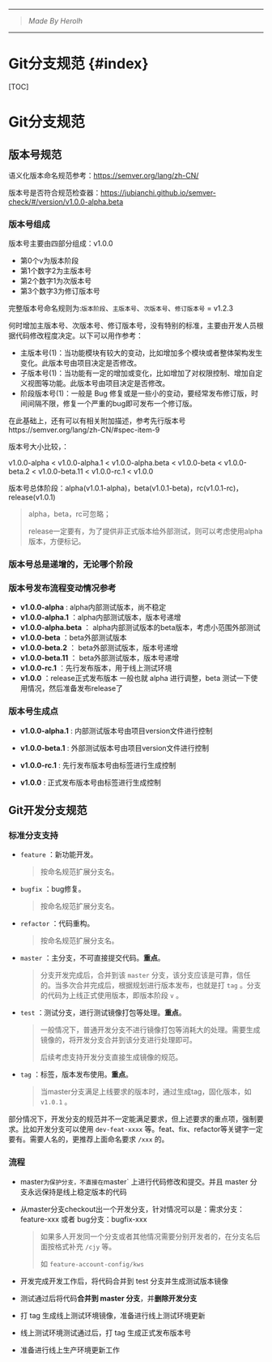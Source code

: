 ----------------------------------------------
> *Made By Herolh*
----------------------------------------------

# Git分支规范 {#index}

[TOC]











# Git分支规范

## 版本号规范

语义化版本命名规范参考：https://semver.org/lang/zh-CN/

版本号是否符合规范检查器：https://jubianchi.github.io/semver-check/#/version/v1.0.0-alpha.beta





### 版本号组成

版本号主要由四部分组成：v1.0.0

- 第0个v为版本阶段
- 第1个数字2为主版本号
- 第2个数字1为次版本号
- 第3个数字3为修订版本号

完整版本号命名规则为:`版本阶段`、`主版本号`、`次版本号`、`修订版本号` = v1.2.3

何时增加主版本号、次版本号、修订版本号，没有特别的标准，主要由开发人员根据代码修改程度决定。以下可以用作参考：

- 主版本号(1)：当功能模块有较大的变动，比如增加多个模块或者整体架构发生变化。此版本号由项目决定是否修改。
- 子版本号(1)：当功能有一定的增加或变化，比如增加了对权限控制、增加自定义视图等功能。此版本号由项目决定是否修改。
- 阶段版本号(1)：一般是 Bug 修复或是一些小的变动，要经常发布修订版，时间间隔不限，修复一个严重的bug即可发布一个修订版。

在此基础上，还有可以有相关附加描述，参考先行版本号https://semver.org/lang/zh-CN/#spec-item-9



版本号大小比较，：

v1.0.0-alpha < v1.0.0-alpha.1 < v1.0.0-alpha.beta < v1.0.0-beta < v1.0.0-beta.2 < v1.0.0-beta.11 < v1.0.0-rc.1 < v1.0.0

版本号总体阶段：alpha(v1.0.1-alpha)，beta(v1.0.1-beta)，rc(v1.0.1-rc)，release(v1.0.1)

> alpha，beta，rc可忽略；
>
> release一定要有，为了提供非正式版本给外部测试，则可以考虑使用alpha版本，方便标记。



### 版本号总是递增的，无论哪个阶段



### 版本号发布流程变动情况参考
- **v1.0.0-alpha**          : alpha内部测试版本，尚不稳定
- **v1.0.0-alpha.1**       ：alpha内部测试版本，版本号递增
- **v1.0.0-alpha.beta** ： alpha内部测试版本的beta版本，考虑小范围外部测试
- **v1.0.0-beta**            ：beta外部测试版本
-  **v1.0.0-beta.2**        ： beta外部测试版本，版本号递增
-  **v1.0.0-beta.11**      ： beta外部测试版本，版本号递增 
- **v1.0.0-rc.1**              ：先行发布版本，用于线上测试环境
- **v1.0.0**                      ：release正式发布版本
一般也就 alpha 进行调整，beta 测试一下使用情况，然后准备发布release了



### 版本号生成点

- **v1.0.0-alpha.1**  : 内部测试版本号由项目version文件进行控制

- **v1.0.0-beta.1**    : 外部测试版本号由项目version文件进行控制

- **v1.0.0-rc.1**         : 先行发布版本号由标签进行生成控制

- **v1.0.0**                 : 正式发布版本号由标签进行生成控制



## Git开发分支规范

### 标准分支支持

- `feature` ：新功能开发。

  >  按命名规范扩展分支名。

- `bugfix` ：bug修复。

  > 按命名规范扩展分支名。

- `refactor` ：代码重构。

  > 按命名规范扩展分支名。

- `master` ：主分支，不可直接提交代码。**重点**。

  > 分支开发完成后，合并到该 `master` 分支，该分支应该是可靠，信任的。当多次合并完成后，根据规划进行版本发布，也就是打 `tag` 。分支的代码为上线正式使用版本，即版本阶段 `v` 。

- `test` ：测试分支，进行测试镜像打包等处理。**重点**。

  > 一般情况下，普通开发分支不进行镜像打包等消耗大的处理。需要生成镜像的，将开发分支合并到该分支进行处理即可。
  >
  > 后续考虑支持开发分支直接生成镜像的规范。

- `tag` ：标签，版本发布使用。**重点**。

  > 当master分支满足上线要求的版本时，通过生成tag，固化版本，如 `v1.0.1` 。




部分情况下，开发分支的规范并不一定能满足要求，但上述要求的重点项，强制要求。比如开发分支可以使用 `dev-feat-xxxx` 等。feat、fix、refactor等关键字一定要有。需要人名的，更推荐上面命名要求 `/xxx` 的。



### 流程

- master` 为保护分支，不直接在 `master` 上进行代码修改和提交。并且 master 分支永远保持是线上稳定版本的代码

- 从master分支checkout出一个开发分支，针对情况可以是：需求分支：feature-xxx 或者 bug分支：bugfix-xxx

    >  如果多人开发同一个分支或者其他情况需要分别开发者的，在分支名后面按格式补充 `/cjy` 等。
    >
    > 如 `feature-account-config/kws` 

- 开发完成开发工作后，将代码合并到 test 分支并生成测试版本镜像

- 测试通过后将代码**合并到 master 分支**，并**删除开发分支**

- 打 tag 生成线上测试环境镜像，准备进行线上测试环境更新

- 线上测试环境测试通过后，打 tag 生成正式发布版本号

- 准备进行线上生产环境更新工作